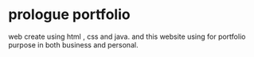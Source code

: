 # prologue portfolio
 web create using html , css and java. and this website using for portfolio purpose in both business and personal.
